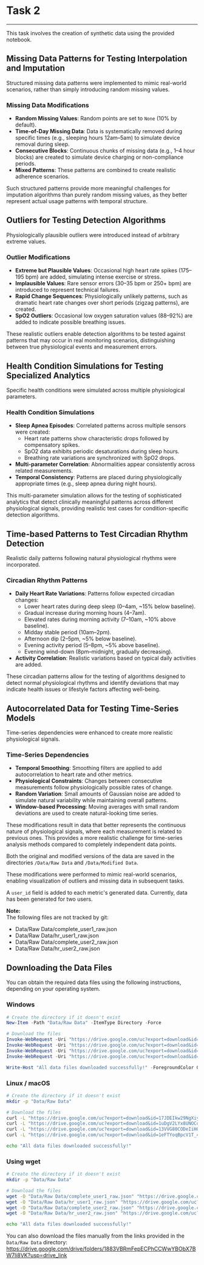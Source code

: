 # Task 2
______

This task involves the creation of synthetic data using the provided notebook.

## **Missing Data Patterns for Testing Interpolation and Imputation**  
Structured missing data patterns were implemented to mimic real-world scenarios, rather than simply introducing random missing values.

### Missing Data Modifications
- **Random Missing Values**: Random points are set to `None` (10% by default).
- **Time-of-Day Missing Data**: Data is systematically removed during specific times (e.g., sleeping hours 12am–5am) to simulate device removal during sleep.
- **Consecutive Blocks**: Continuous chunks of missing data (e.g., 1–4 hour blocks) are created to simulate device charging or non-compliance periods.
- **Mixed Patterns**: These patterns are combined to create realistic adherence scenarios.

Such structured patterns provide more meaningful challenges for imputation algorithms than purely random missing values, as they better represent actual usage patterns with temporal structure.

## **Outliers for Testing Detection Algorithms**  
Physiologically plausible outliers were introduced instead of arbitrary extreme values.

### Outlier Modifications
- **Extreme but Plausible Values**: Occasional high heart rate spikes (175–195 bpm) are added, simulating intense exercise or stress.
- **Implausible Values**: Rare sensor errors (30–35 bpm or 250+ bpm) are introduced to represent technical failures.
- **Rapid Change Sequences**: Physiologically unlikely patterns, such as dramatic heart rate changes over short periods (zigzag patterns), are created.
- **SpO2 Outliers**: Occasional low oxygen saturation values (88–92%) are added to indicate possible breathing issues.

These realistic outliers enable detection algorithms to be tested against patterns that may occur in real monitoring scenarios, distinguishing between true physiological events and measurement errors.

## **Health Condition Simulations for Testing Specialized Analytics**  
Specific health conditions were simulated across multiple physiological parameters.

### Health Condition Simulations
- **Sleep Apnea Episodes**: Correlated patterns across multiple sensors were created:
    - Heart rate patterns show characteristic drops followed by compensatory spikes.
    - SpO2 data exhibits periodic desaturations during sleep hours.
    - Breathing rate variations are synchronized with SpO2 drops.
- **Multi-parameter Correlation**: Abnormalities appear consistently across related measurements.
- **Temporal Consistency**: Patterns are placed during physiologically appropriate times (e.g., sleep apnea during night hours).

This multi-parameter simulation allows for the testing of sophisticated analytics that detect clinically meaningful patterns across different physiological signals, providing realistic test cases for condition-specific detection algorithms.

## **Time-based Patterns to Test Circadian Rhythm Detection**  
Realistic daily patterns following natural physiological rhythms were incorporated.

### Circadian Rhythm Patterns
- **Daily Heart Rate Variations**: Patterns follow expected circadian changes:
    - Lower heart rates during deep sleep (0–4am, ~15% below baseline).
    - Gradual increase during morning hours (4–7am).
    - Elevated rates during morning activity (7–10am, ~10% above baseline).
    - Midday stable period (10am–2pm).
    - Afternoon dip (2–5pm, ~5% below baseline).
    - Evening activity period (5–8pm, ~5% above baseline).
    - Evening wind-down (8pm–midnight, gradually decreasing).
- **Activity Correlation**: Realistic variations based on typical daily activities are added.

These circadian patterns allow for the testing of algorithms designed to detect normal physiological rhythms and identify deviations that may indicate health issues or lifestyle factors affecting well-being.

## **Autocorrelated Data for Testing Time-Series Models**  
Time-series dependencies were enhanced to create more realistic physiological signals.

### Time-Series Dependencies
- **Temporal Smoothing**: Smoothing filters are applied to add autocorrelation to heart rate and other metrics.
- **Physiological Constraints**: Changes between consecutive measurements follow physiologically possible rates of change.
- **Random Variation**: Small amounts of Gaussian noise are added to simulate natural variability while maintaining overall patterns.
- **Window-based Processing**: Moving averages with small random deviations are used to create natural-looking time series.

These modifications result in data that better represents the continuous nature of physiological signals, where each measurement is related to previous ones. This provides a more realistic challenge for time-series analysis methods compared to completely independent data points.

Both the original and modified versions of the data are saved in the directories `/Data/Raw Data` and `/Data/Modified Data`.

These modifications were performed to mimic real-world scenarios, enabling visualization of outliers and missing data in subsequent tasks.

A `user_id` field is added to each metric's generated data. Currently, data has been generated for two users.

**Note:**  
The following files are not tracked by git:

- Data/Raw Data/complete_user1_raw.json
- Data/Raw Data/hr_user1_raw.json
- Data/Raw Data/complete_user2_raw.json
- Data/Raw Data/hr_user2_raw.json

## Downloading the Data Files

You can obtain the required data files using the following instructions, depending on your operating system.

### Windows

```powershell
# Create the directory if it doesn't exist
New-Item -Path "Data/Raw Data" -ItemType Directory -Force

# Download the files
Invoke-WebRequest -Uri "https://drive.google.com/uc?export=download&id=17JDEIkw29NgXiyFmowiQv9E68_pKWwGc" -OutFile "Data/Raw Data/complete_user1_raw.json"
Invoke-WebRequest -Uri "https://drive.google.com/uc?export=download&id=1uDgV2LYx8UNOCq-JtgbFg-PYQgUaLde2" -OutFile "Data/Raw Data/hr_user1_raw.json"
Invoke-WebRequest -Uri "https://drive.google.com/uc?export=download&id=13VVG80CODeIiH02Mw2ihuFmQWLvHeJ2h" -OutFile "Data/Raw Data/complete_user2_raw.json"
Invoke-WebRequest -Uri "https://drive.google.com/uc?export=download&id=1eFTYoqBpcV1T_4cie8qTZ-LgIsjPpLjd" -OutFile "Data/Raw Data/hr_user2_raw.json"

Write-Host "All data files downloaded successfully!" -ForegroundColor Green
```

### Linux / macOS

```bash
# Create the directory if it doesn't exist
mkdir -p "Data/Raw Data"

# Download the files
curl -L "https://drive.google.com/uc?export=download&id=17JDEIkw29NgXiyFmowiQv9E68_pKWwGc" -o "Data/Raw Data/complete_user1_raw.json"
curl -L "https://drive.google.com/uc?export=download&id=1uDgV2LYx8UNOCq-JtgbFg-PYQgUaLde2" -o "Data/Raw Data/hr_user1_raw.json"
curl -L "https://drive.google.com/uc?export=download&id=13VVG80CODeIiH02Mw2ihuFmQWLvHeJ2h" -o "Data/Raw Data/complete_user2_raw.json"
curl -L "https://drive.google.com/uc?export=download&id=1eFTYoqBpcV1T_4cie8qTZ-LgIsjPpLjd" -o "Data/Raw Data/hr_user2_raw.json"

echo "All data files downloaded successfully!"
```

### Using wget

```bash
# Create the directory if it doesn't exist
mkdir -p "Data/Raw Data"

# Download the files
wget -O "Data/Raw Data/complete_user1_raw.json" "https://drive.google.com/uc?export=download&id=17JDEIkw29NgXiyFmowiQv9E68_pKWwGc"
wget -O "Data/Raw Data/hr_user1_raw.json" "https://drive.google.com/uc?export=download&id=1uDgV2LYx8UNOCq-JtgbFg-PYQgUaLde2"
wget -O "Data/Raw Data/complete_user2_raw.json" "https://drive.google.com/uc?export=download&id=13VVG80CODeIiH02Mw2ihuFmQWLvHeJ2h"
wget -O "Data/Raw Data/hr_user2_raw.json" "https://drive.google.com/uc?export=download&id=1eFTYoqBpcV1T_4cie8qTZ-LgIsjPpLjd"

echo "All data files downloaded successfully!"
```
You can also download the files manually from the links provided in the `Data/Raw Data` directory: https://drive.google.com/drive/folders/1883VBRmFepECPhCCWwYBObX7BW7li8VK?usp=drive_link